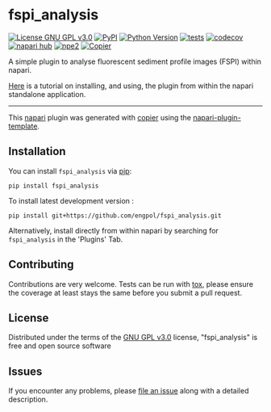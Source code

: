 # fspi_analysis

[![License GNU GPL v3.0](https://img.shields.io/pypi/l/fspi_analysis.svg?color=green)](https://github.com/engpol/fspi_analysis/raw/main/LICENSE)
[![PyPI](https://img.shields.io/pypi/v/fspi_analysis.svg?color=green)](https://pypi.org/project/fspi_analysis)
[![Python Version](https://img.shields.io/pypi/pyversions/fspi_analysis.svg?color=green)](https://python.org)
[![tests](https://github.com/engpol/fspi_analysis/workflows/tests/badge.svg)](https://github.com/engpol/fspi_analysis/actions)
[![codecov](https://codecov.io/gh/engpol/fspi_analysis/branch/main/graph/badge.svg)](https://codecov.io/gh/engpol/fspi_analysis)
[![napari hub](https://img.shields.io/endpoint?url=https://api.napari-hub.org/shields/fspi_analysis)](https://napari-hub.org/plugins/fspi_analysis)
[![npe2](https://img.shields.io/badge/plugin-npe2-blue?link=https://napari.org/stable/plugins/index.html)](https://napari.org/stable/plugins/index.html)
[![Copier](https://img.shields.io/endpoint?url=https://raw.githubusercontent.com/copier-org/copier/master/img/badge/badge-grayscale-inverted-border-purple.json)](https://github.com/copier-org/copier)

A simple plugin to analyse fluorescent sediment profile images (FSPI) within napari.

[Here](https://vimeo.com/1090902747) is a tutorial on installing, and using, the plugin from within the napari standalone application.

----------------------------------

This [napari] plugin was generated with [copier] using the [napari-plugin-template].

<!--
Don't miss the full getting started guide to set up your new package:
https://github.com/napari/napari-plugin-template#getting-started

and review the napari docs for plugin developers:
https://napari.org/stable/plugins/index.html
-->

## Installation

You can install `fspi_analysis` via [pip]:

    pip install fspi_analysis

To install latest development version :

    pip install git+https://github.com/engpol/fspi_analysis.git

Alternatively, install directly from within napari by searching for `fspi_analysis` in the 'Plugins' Tab.

## Contributing

Contributions are very welcome. Tests can be run with [tox], please ensure
the coverage at least stays the same before you submit a pull request.

## License

Distributed under the terms of the [GNU GPL v3.0] license,
"fspi_analysis" is free and open source software

## Issues

If you encounter any problems, please [file an issue] along with a detailed description.

[napari]: https://github.com/napari/napari
[copier]: https://copier.readthedocs.io/en/stable/
[@napari]: https://github.com/napari
[MIT]: http://opensource.org/licenses/MIT
[BSD-3]: http://opensource.org/licenses/BSD-3-Clause
[GNU GPL v3.0]: http://www.gnu.org/licenses/gpl-3.0.txt
[GNU LGPL v3.0]: http://www.gnu.org/licenses/lgpl-3.0.txt
[Apache Software License 2.0]: http://www.apache.org/licenses/LICENSE-2.0
[Mozilla Public License 2.0]: https://www.mozilla.org/media/MPL/2.0/index.txt
[napari-plugin-template]: https://github.com/napari/napari-plugin-template

[file an issue]: https://github.com/engpol/fspi_analysis/issues

[napari]: https://github.com/napari/napari
[tox]: https://tox.readthedocs.io/en/latest/
[pip]: https://pypi.org/project/pip/
[PyPI]: https://pypi.org/
